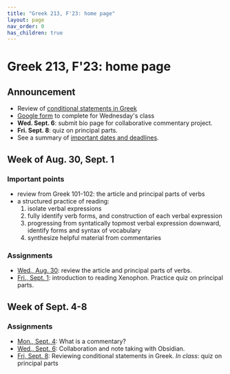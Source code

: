 ```yaml
---
title: "Greek 213, F'23: home page"
layout: page
nav_order: 0
has_children: true
---
```


# Greek 213, F'23: home page


## Announcement


- Review of [conditional statements in Greek](./review/conditions/)
- [Google form](https://forms.gle/wAi9oZjsK8xTeK2b6) to complete for Wednesday's class 
- **Wed. Sept. 6**: submit bio page for collaborative commentary project.
- **Fri. Sept. 8**: quiz on principal parts.
- See a summary of [important dates and deadlines](./deadlines/).



## Week of Aug. 30, Sept. 1

### Important points

- review from Greek 101-102: the article and principal parts of verbs
- a structured practice of reading:
    1. isolate verbal expressions
    1. fully identify verb forms, and construction of each verbal expression
    1. progressing from syntatically topmost verbal expression downward, identify forms and syntax of vocabulary
    1. synthesize helpful material from commentaries

### Assignments

- [Wed., Aug. 30](./classes/intro/): review the article and principal parts of verbs.
- [Fri., Sept. 1](./classes/a_practice/): introduction to reading Xenophon.  Practice quiz on principal parts.


## Week of Sept. 4-8

### Assignments

- [Mon., Sept. 4](./classes/commentaries/): What is a commentary? 
- [Wed., Sept. 6](./classes/taking-notes/): Collaboration and note taking with Obsidian.
- [Fri, Sept. 8](./classes/conditions/): Reviewing conditional statements in Greek. *In class*: quiz on principal parts



